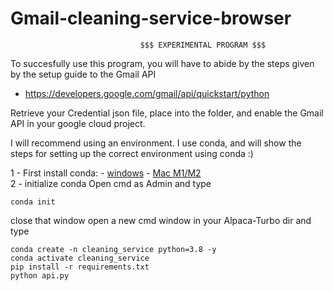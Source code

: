 # Gmail-cleaning-service-browser
                                 $$$ EXPERIMENTAL PROGRAM $$$
To succesfully use this program, you will have to abide by the steps given by the setup guide to the Gmail API
 - https://developers.google.com/gmail/api/quickstart/python

Retrieve your Credential json file, place into the folder, and enable the Gmail API in your google cloud project.

I will recommend using an environment. I use conda, and will show the steps for setting up the 
correct environment using conda :)

1 - First install conda:
    - [windows](https://repo.anaconda.com/miniconda/Miniconda3-latest-Windows-x86_64.exe) 
    - [Mac M1/M2](https://repo.anaconda.com/miniconda/Miniconda3-latest-MacOSX-arm64.pkg)  
2 - initialize conda
   Open cmd as Admin and type
   ```
   conda init
   ```
   close that window
   open a new cmd window in your Alpaca-Turbo dir and type
   ```
   conda create -n cleaning_service python=3.8 -y
   conda activate cleaning_service
   pip install -r requirements.txt
   python api.py
   ```
   
